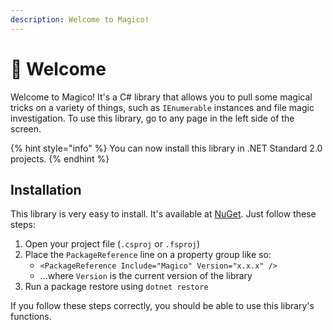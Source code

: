```yaml
---
description: Welcome to Magico!
---
```


# 👋 Welcome

Welcome to Magico! It's a C# library that allows you to pull some magical tricks on a variety of things, such as `IEnumerable` instances and file magic investigation. To use this library, go to any page in the left side of the screen.

{% hint style="info" %}
You can now install this library in .NET Standard 2.0 projects.
{% endhint %}

## Installation

This library is very easy to install. It's available at [NuGet](https://www.nuget.org/packages/SpecProbe/). Just follow these steps:

1. Open your project file (`.csproj` or `.fsproj`)
2. Place the `PackageReference` line on a property group like so:
   * `<PackageReference Include="Magico" Version="x.x.x" />`
   * ...where `Version` is the current version of the library
3. Run a package restore using `dotnet restore`

If you follow these steps correctly, you should be able to use this library's functions.
